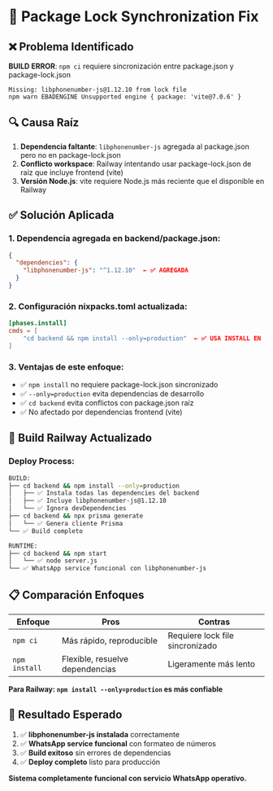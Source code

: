 # 🔧 Package Lock Synchronization Fix

## ❌ Problema Identificado
**BUILD ERROR**: `npm ci` requiere sincronización entre package.json y package-lock.json
```
Missing: libphonenumber-js@1.12.10 from lock file
npm warn EBADENGINE Unsupported engine { package: 'vite@7.0.6' }
```

## 🔍 Causa Raíz
1. **Dependencia faltante**: `libphonenumber-js` agregada al package.json pero no en package-lock.json
2. **Conflicto workspace**: Railway intentando usar package-lock.json de raíz que incluye frontend (vite)
3. **Versión Node.js**: vite requiere Node.js más reciente que el disponible en Railway

## ✅ Solución Aplicada

### 1. **Dependencia agregada** en backend/package.json:
```json
{
  "dependencies": {
    "libphonenumber-js": "^1.12.10"  ← ✅ AGREGADA
  }
}
```

### 2. **Configuración nixpacks.toml actualizada**:
```toml
[phases.install]
cmds = [
    "cd backend && npm install --only=production"  ← ✅ USA INSTALL EN LUGAR DE CI
]
```

### 3. **Ventajas de este enfoque**:
- ✅ `npm install` no requiere package-lock.json sincronizado
- ✅ `--only=production` evita dependencias de desarrollo
- ✅ `cd backend` evita conflictos con package.json raíz
- ✅ No afectado por dependencias frontend (vite)

## 🚀 Build Railway Actualizado

### Deploy Process:
```bash
BUILD:
├── cd backend && npm install --only=production
│   ├── ✅ Instala todas las dependencies del backend
│   ├── ✅ Incluye libphonenumber-js@1.12.10
│   └── ✅ Ignora devDependencies
├── cd backend && npx prisma generate
│   └── ✅ Genera cliente Prisma
└── ✅ Build completo

RUNTIME:
├── cd backend && npm start
│   └── ✅ node server.js
└── ✅ WhatsApp service funcional con libphonenumber-js
```

## 📋 Comparación Enfoques

| Enfoque | Pros | Contras |
|---------|------|---------|
| `npm ci` | Más rápido, reproducible | Requiere lock file sincronizado |
| `npm install` | Flexible, resuelve dependencias | Ligeramente más lento |

**Para Railway: `npm install --only=production` es más confiable**

## 🎯 Resultado Esperado

1. ✅ **libphonenumber-js instalada** correctamente
2. ✅ **WhatsApp service funcional** con formateo de números
3. ✅ **Build exitoso** sin errores de dependencias
4. ✅ **Deploy completo** listo para producción

**Sistema completamente funcional con servicio WhatsApp operativo.**